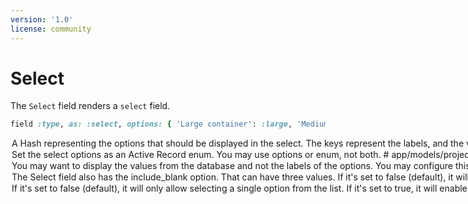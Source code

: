```yaml
---
version: '1.0'
license: community
---
```


# Select

The `Select` field renders a `select` field.

```ruby
field :type, as: :select, options: { 'Large container': :large, 'Medium container': :medium, 'Tiny container': :tiny }, display_value: true, placeholder: 'Choose the type of the container.'
```

<Option name="`options`">

A `Hash` representing the options that should be displayed in the select. The keys represent the labels, and the values represent the value stored in the database.

The options get cast as `ActiveSupport::HashWithIndifferentAccess` objects if they are a `Hash`.

#### Default

`nil`

#### Possible values

- `{ 'Large container': :large, 'Medium container': :medium, 'Tiny container': :tiny }` or any other `Hash`.
- A lambda function that returns a `Hash` (computed options)

### Computed options

You may want to compute the values on the fly for your `Select` field. You can use a lambda for that where you have access to the `record`, `resource`, `view`, and `field` properties where you can pull data off.

```ruby{5-7}
# app/avo/resources/project.rb
class Avo::Resources::Project < Avo::BaseResource
  field :type,
    as: :select,
    options: -> do
      record.get_types_from_the_database.map { |type| [type.name, type.id] }
    end,
    placeholder: 'Choose the type of the container.'
end
```

The output value must be a supported [`options_for_select`](https://apidock.com/rails/ActionView/Helpers/FormOptionsHelper/options_for_select) value.
</Option>

<Option name="`enum`">

Set the select options as an Active Record [enum](https://edgeapi.rubyonrails.org/classes/ActiveRecord/Enum.html). You may use `options` or `enum`, not both.

```ruby{3,10}
# app/models/project.rb
class Project < ApplicationRecord
  enum type: { 'Large container': 'large', 'Medium container': 'medium', 'Tiny container': 'small' }
end

# app/avo/resources/project.rb
class Avo::Resources::Project < Avo::BaseResource
  field :type,
    as: :select,
    enum: ::Project.types,
    display_value: true,
    placeholder: 'Choose the type of the container.'
end
```

#### Default

`nil`

#### Possible values

`Post::statuses` or any other `enum` stored on a model.
</Option>

<Option name="`display_value`">

You may want to display the values from the database and not the labels of the options. You may configure this behaviour by setting `display_value` to `true`. Note that this setting has no effect if an array of options is provided.

```ruby{5}
# app/avo/resources/project.rb
class Avo::Resources::Project < Avo::BaseResource
  field :type,
    as: :select,
    display_value: true
end
```

<!-- @include: ./../common/default_boolean_false.md-->
</Option>

<Option name="`include_blank`">

The `Select` field also has the `include_blank` option. That can have three values.

If it's set to `false` (default), it will not show any blank option but only the options you configured.

If it's set to `true` and you have a `placeholder` value assigned, it will use that placeholder string as the first option.

If it's a string `include_blank: "No country"`, the `No country` string will appear as the first option in the `<select>` and will set the value empty or `nil` depending on your settings.

```ruby{5}
# app/avo/resources/project.rb
class Avo::Resources::Project < Avo::BaseResource
  field :type,
    as: :select,
    include_blank: 'No type'
end
```

#### Default

`nil`

#### Possible values

`nil`, `true`, `false`, or a string to be used as the first option.
</Option>

<Option name="`multiple`">

<VersionReq version="3.17.3" />

If it's set to `false` (default), it will only allow selecting a single option from the list.

If it's set to `true`, it will enable multiple selections, allowing users to choose more than one option at a time.

```ruby{5}
# app/avo/resources/project.rb
class Avo::Resources::Project < Avo::BaseResource
  field :categories,
    as: :select,
    multiple: true
end
```

#### Default

`false`

#### Possible values

`true` or `false`

</Option>
